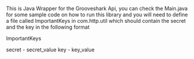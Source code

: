 This is Java Wrapper for the Grooveshark Api, you can check the Main.java for some sample code on how to run this library and you will need to define a file called ImportantKeys in com.http.util which should contain the secret and the key in the following format

ImportantKeys

secret - secret_value
key - key_value